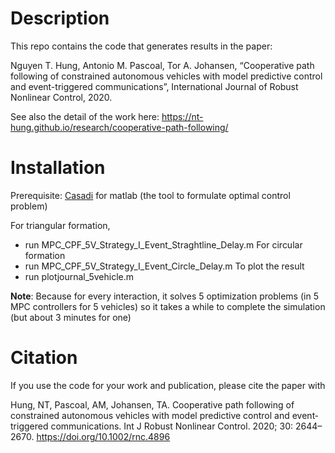 # Description

This repo contains the code that generates results in the paper:

Nguyen T. Hung, Antonio M. Pascoal, Tor A. Johansen, “Cooperative path following of constrained autonomous vehicles with model predictive control and event-triggered communications”, International Journal of Robust Nonlinear Control, 2020.

See also the detail of the work here: https://nt-hung.github.io/research/cooperative-path-following/

# Installation

Prerequisite: [Casadi](https://web.casadi.org/get/) for matlab (the tool to formulate optimal control problem) 

For triangular formation,  
- run MPC_CPF_5V_Strategy_I_Event_Straghtline_Delay.m
For circular formation
- run MPC_CPF_5V_Strategy_I_Event_Circle_Delay.m
To plot the result
- run plotjournal_5vehicle.m

**Note**: Because for every interaction, it solves 5 optimization problems (in 5 MPC controllers for 5 vehicles) so it takes a while to complete the simulation (but about 3 minutes for one)

# Citation

If you use the code for your work and publication, please cite the paper with 

Hung, NT, Pascoal, AM, Johansen, TA. Cooperative path following of constrained autonomous vehicles with model predictive control and event‐triggered communications. Int J Robust Nonlinear Control. 2020; 30: 2644– 2670. https://doi.org/10.1002/rnc.4896